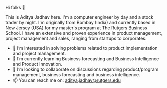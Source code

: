Hi folks :vulcan_salute:

This is Aditya Jadhav here. I'm a computer engineer by day and a stock trader by night. I'm originally from Bombay (India) and currently based in New Jersey (USA) for my master's program at The Rutgers Business School. I have an extensive and proven experience in product management, project management and sales, ranging from startups to corporates. 

- 👀 I’m interested in solving problems related to product implementation and project management.
- 🌱 I’m currently learning Business forecasting and Business Intelligence and Product Innovation.
- 💞️ I’m looking to collaborate on discussions regarding product/program management, business forecasting and business intelligence.
- 📫 You can reach me on: aditya.jadhav@rutgers.edu

